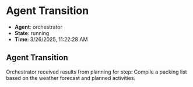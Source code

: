 # Agent Transition

- **Agent**: orchestrator
- **State**: running
- **Time**: 3/26/2025, 11:22:28 AM

## Agent Transition

Orchestrator received results from planning for step: Compile a packing list based on the weather forecast and planned activities.

